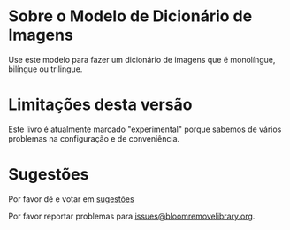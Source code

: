 # Sobre o Modelo de Dicionário de Imagens

Use este modelo para fazer um dicionário de imagens que é monolíngue, bilíngue ou trilingue.

# Limitações desta versão

Este livro é atualmente marcado "experimental" porque sabemos de vários problemas na configuração e de conveniência.

# Sugestões

Por favor dê e votar em [sugestões](http://bloomlibrary.org/suggestions)

Por favor reportar problemas para [issues@bloomremovelibrary.org](mailto:issues@bloomremovelibrary.org?subject=Picture&nbsp;Dictionary&nbsp;Problem).